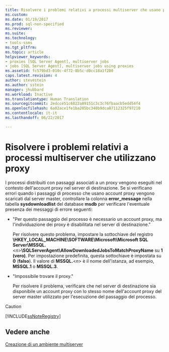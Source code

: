 ```yaml
---
title: Risolvere i problemi relativi a processi multiserver che usano proxy | Microsoft Docs
ms.custom: 
ms.date: 01/19/2017
ms.prod: sql-non-specified
ms.reviewer: 
ms.suite: 
ms.technology:
- tools-ssms
ms.tgt_pltfrm: 
ms.topic: article
helpviewer_keywords:
- proxies [SQL Server Agent], multiserver jobs
- jobs [SQL Server Agent], multiserver jobs using proxies
ms.assetid: fc579bd3-010c-4f72-8b5c-d0cc18a1f280
caps.latest.revision: 4
author: stevestein
ms.author: sstein
manager: jhubbard
ms.workload: Inactive
ms.translationtype: Human Translation
ms.sourcegitcommit: 2edcce51c6822a89151c3c3c76fbaacb5edd54f4
ms.openlocfilehash: 6a02ace1fe1ba285bc340b9dca87112325f97210
ms.contentlocale: it-it
ms.lasthandoff: 06/22/2017

---
```

# <a name="troubleshoot-multiserver-jobs-that-use-proxies"></a>Risolvere i problemi relativi a processi multiserver che utilizzano proxy
I processi distribuiti con passaggi associati a un proxy vengono eseguiti nel contesto dell'account proxy nel server di destinazione. Se si verificano errori quando i passaggi di processo che usano account proxy vengono scaricati dal server master, controllare la colonna **error_message** nella tabella **sysdownloadlist** del database **msdb** per verificare l'eventuale presenza dei messaggi di errore seguenti:  
  
-   "Per questo passaggio del processo è necessario un account proxy, ma l'individuazione dei proxy è disabilitata nel server di destinazione."  
  
    Per risolvere questo problema, impostare la sottochiave del registro **\HKEY_LOCAL_MACHINE\SOFTWARE\Microsoft\Microsoft SQL Server\MSSQL.***\<n*>**\SQLServerAgent\AllowDownloadedJobsToMatchProxyName** su **1 (vero)**. Per impostazione predefinita, questa sottochiave è impostata su **0** (**falso**). Il valore di **MSSQL.**\<*n*> è il nome dell'istanza, ad esempio, **MSSQL.1** o **MSSQL.3**.  
  
-   "Impossibile trovare il proxy."  
  
    Per risolvere il problema, verificare che nel server di destinazione sia disponibile un account proxy con lo stesso nome dell'account proxy del server master utilizzato per l'esecuzione del passaggio del processo.  
  
> [!CAUTION]  
> [!INCLUDE[ssNoteRegistry](../../includes/ssnoteregistry_md.md)]  
  
## <a name="see-also"></a>Vedere anche  
[Creazione di un ambiente multiserver](../../ssms/agent/create-a-multiserver-environment.md)  
  

